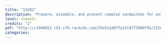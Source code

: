 ```yaml
---
title: "13282"
description: "Prepare, assemble, and present complex sandwiches for service in a commercial kitchen"
level: <level>
credits: "2"
pdf: "http://c1940652.r52.cf0.rackcdn.com/55e512d0ff2a7c0777000f95/13282.pdf"
categories:
---
```

